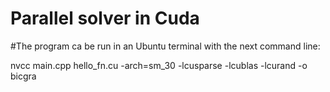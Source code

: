 # Parallel solver in Cuda


#The program ca be run in an Ubuntu terminal with the next command line: 

nvcc main.cpp hello_fn.cu -arch=sm_30 -lcusparse -lcublas -lcurand -o bicgra